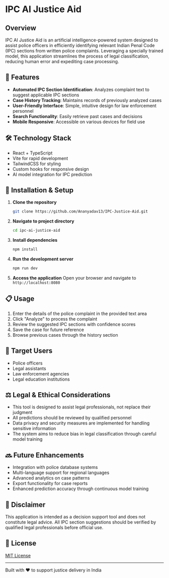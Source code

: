 # IPC AI Justice Aid

## Overview
IPC AI Justice Aid is an artificial intelligence-powered system designed to assist police officers in efficiently identifying relevant Indian Penal Code (IPC) sections from written police complaints. Leveraging a specially trained model, this application streamlines the process of legal classification, reducing human error and expediting case processing.

## 🚀 Features

- **Automated IPC Section Identification**: Analyzes complaint text to suggest applicable IPC sections
- **Case History Tracking**: Maintains records of previously analyzed cases
- **User-Friendly Interface**: Simple, intuitive design for law enforcement personnel
- **Search Functionality**: Easily retrieve past cases and decisions
- **Mobile Responsive**: Accessible on various devices for field use

## 🛠️ Technology Stack

- React + TypeScript
- Vite for rapid development
- TailwindCSS for styling
- Custom hooks for responsive design
- AI model integration for IPC prediction

## 🔧 Installation & Setup

1. **Clone the repository**
   ```bash
   git clone https://github.com/Ananyadav13/IPC-Justice-Aid.git
   ```

2. **Navigate to project directory**
   ```bash
   cd ipc-ai-justice-aid
   ```

3. **Install dependencies**
   ```bash
   npm install
   ```

4. **Run the development server**
   ```bash
   npm run dev
   ```

5. **Access the application**
   Open your browser and navigate to `http://localhost:8080`

## 📋 Usage

1. Enter the details of the police complaint in the provided text area
2. Click "Analyze" to process the complaint
3. Review the suggested IPC sections with confidence scores
4. Save the case for future reference
5. Browse previous cases through the history section

## 👥 Target Users

- Police officers
- Legal assistants
- Law enforcement agencies
- Legal education institutions

## ⚖️ Legal & Ethical Considerations

- This tool is designed to assist legal professionals, not replace their judgment
- All predictions should be reviewed by qualified personnel
- Data privacy and security measures are implemented for handling sensitive information
- The system aims to reduce bias in legal classification through careful model training

## 🔜 Future Enhancements

- Integration with police database systems
- Multi-language support for regional languages
- Advanced analytics on case patterns
- Export functionality for case reports
- Enhanced prediction accuracy through continuous model training

## 📝 Disclaimer

This application is intended as a decision support tool and does not constitute legal advice. All IPC section suggestions should be verified by qualified legal professionals before official use.

## 📄 License

[MIT License](LICENSE)

---

Built with ❤️ to support justice delivery in India